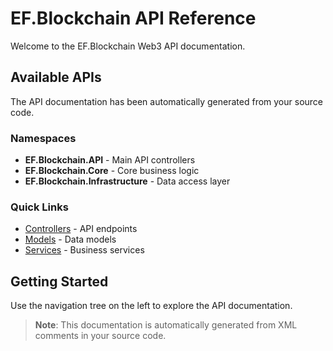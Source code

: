 # EF.Blockchain API Reference

Welcome to the EF.Blockchain Web3 API documentation.

## Available APIs

The API documentation has been automatically generated from your source code.

### Namespaces

-   **EF.Blockchain.API** - Main API controllers
-   **EF.Blockchain.Core** - Core business logic
-   **EF.Blockchain.Infrastructure** - Data access layer

### Quick Links

-   [Controllers](EF.Blockchain.API.Controllers.html) - API endpoints
-   [Models](EF.Blockchain.Core.Models.html) - Data models
-   [Services](EF.Blockchain.Core.Services.html) - Business services

## Getting Started

Use the navigation tree on the left to explore the API documentation.

> **Note**: This documentation is automatically generated from XML comments in your source code.
